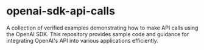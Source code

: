 # openai-sdk-api-calls
A collection of verified examples demonstrating how to make API calls using the OpenAI SDK. This repository provides sample code and guidance for integrating OpenAI's API into various applications efficiently.
